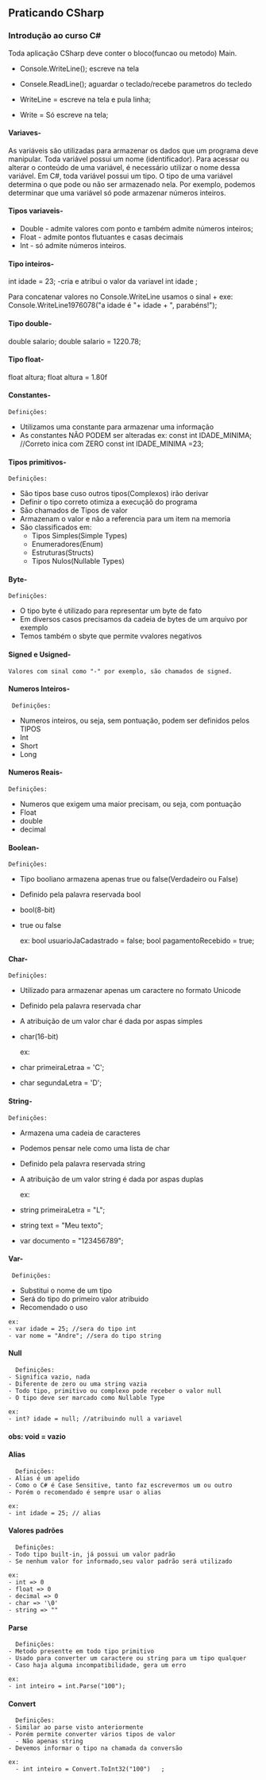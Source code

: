 ## Praticando CSharp

### Introdução ao curso C#

Toda aplicação CSharp deve conter o bloco(funcao ou metodo) Main.

 - Console.WriteLine(); escreve na tela
 - Consele.ReadLine(); aguardar o teclado/recebe parametros do tecledo

 - WriteLine = escreve na tela e pula linha;
 - Write = Só escreve na tela; 




#### Variaves-

As variáveis são utilizadas para armazenar os dados que um programa deve manipular. Toda
variável possui um nome (identificador). Para acessar ou alterar o conteúdo de uma variável, é necessário utilizar o nome dessa variável.
Em C#, toda variável possui um tipo. O tipo de uma variável determina o que pode ou não ser
armazenado nela. Por exemplo, podemos determinar que uma variável só pode armazenar números
inteiros.

#### Tipos variaveis-

 - Double - admite valores com ponto e também admite números inteiros;
 - Float - admite pontos flutuantes e casas decimais 
 - Int - só admite números inteiros.

#### Tipo inteiros-

int idade = 23; -cria e atribui o valor da variavel 
int idade ; 

Para concatenar valores no Console.WriteLine usamos o sinal + 
exe: Console.WriteLine1976078("a idade é "+ idade + ", parabéns!");


#### Tipo double-

double salario;
double salario = 1220.78;


#### Tipo float-

float altura;
float altura = 1.80f


#### Constantes-
    Definições:
- Utilizamos uma constante para armazenar uma informação
- As constantes NÃO PODEM ser alteradas
 ex:
 const int IDADE_MINIMA; //Correto inica com ZERO
 const int IDADE_MINIMA =23;



#### Tipos primitivos-
    Definições:
 - São tipos base cuso outros tipos(Complexos) irão derivar
 - Definir o tipo correto otimiza a execuçãõ do programa
 - São chamados de Tipos de valor
 - Armazenam o valor e não a referencia para um item na memoria
 - São classificados em:
    - Tipos Simples(Simple Types)
    - Enumeradores(Enum)
    - Estruturas(Structs)
    - Tipos Nulos(Nullable Types)



 #### Byte-
    Definições:
   - O tipo byte é utilizado para representar um byte de fato
   - Em diversos casos precisamos da cadeia de bytes de um arquivo por exemplo
   - Temos também o sbyte que permite vvalores negativos
  
 #### Signed e Usigned-
    Valores com sinal como "-" por exemplo, são chamados de signed.


#### Numeros Inteiros-
     Definições:
 - Numeros inteiros, ou seja, sem pontuação, podem ser definidos pelos TIPOS
 - Int
 - Short
 - Long

#### Numeros Reais-
    Definições:
- Numeros   que exigem uma maior precisam, ou seja, com pontuação
- Float
- double
- decimal

#### Boolean-   
    Definições:
- Tipo booliano armazena apenas true ou false(Verdadeiro ou False)
- Definido pela palavra reservada bool
- bool(8-bit)
- true ou false
  
  ex:
  bool usuarioJaCadastrado = false;
  bool pagamentoRecebido = true;


#### Char-
    Definições:
  - Utilizado para armazenar apenas um caractere no formato Unicode
  - Definido pela palavra reservada char
  - A atribuição de um valor char é dada por aspas simples
  - char(16-bit)

    ex:
   - char primeiraLetraa = 'C';
   - char segundaLetra =  'D';


#### String-
    Definições:
  - Armazena uma cadeia de caracteres
  - Podemos pensar nele como uma lista de char
  - Definido pela palavra reservada string
  - A atribuição de um valor string é dada por aspas duplas
  
    ex:
   - string primeiraLetra = "L";
   - string text = "Meu texto";
   - var documento = "123456789";



 #### Var-
     Definições:
   - Substitui o nome de um tipo
   - Será do tipo do primeiro valor atribuido
   - Recomendado o uso

    ex:
    - var idade = 25; //sera do tipo int
    - var nome = "Andre"; //sera do tipo string
  


  #### Null
      Definições:
    - Significa vazio, nada
    - Diferente de zero ou uma string vazia
    - Todo tipo, primitivo ou complexo pode receber o valor null
    - O tipo deve ser marcado como Nullable Type

    ex:
    - int? idade = null; //atribuindo null a variavel
    

  #### obs: void = vazio

  #### Alias
      Definições:
    - Alias é um apelido
    - Como o C# é Case Sensitive, tanto faz escrevermos um ou outro
    - Porém o recomendado é sempre usar o alias

    ex:
    - int idade = 25; // alias


  #### Valores padrões
      Definições:
    - Todo tipo built-in, já possui um valor padrão
    - Se nenhum valor for informado,seu valor padrão será utilizado
  
    ex:
    - int => 0
    - float => 0
    - decimal => 0
    - char => '\0'
    - string => ""
  

  #### Parse
      Definições:
    - Metodo presentte em todo tipo primitivo
    - Usado para converter um caractere ou string para um tipo qualquer
    - Caso haja alguma incompatibilidade, gera um erro
  
    ex:
    - int inteiro = int.Parse("100");

  #### Convert
      Definições:
    - Similar ao parse visto anteriormente
    - Porém permite converter vários tipos de valor
      - Não apenas string
    - Devemos informar o tipo na chamada da conversão

    ex:
      - int inteiro = Convert.ToInt32("100")   ;


